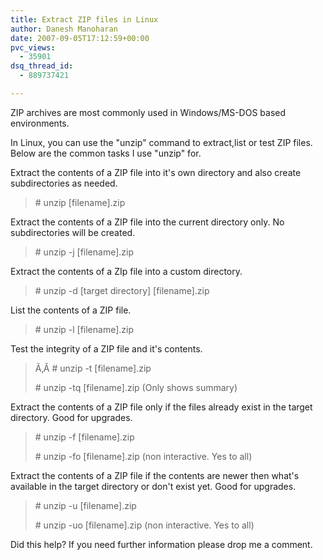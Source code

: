 ```yaml
---
title: Extract ZIP files in Linux
author: Danesh Manoharan
date: 2007-09-05T17:12:59+00:00
pvc_views:
  - 35901
dsq_thread_id:
  - 889737421

---
```

ZIP archives are most commonly used in Windows/MS-DOS based environments.

In Linux, you can use the "unzip" command to extract,list or test ZIP files. Below are the common tasks I use "unzip" for.

Extract the contents of a ZIP file into it's own directory and also create subdirectories as needed.

> \# unzip [filename].zip

Extract the contents of a ZIP file into the current directory only. No subdirectories will be created.

> \# unzip -j [filename].zip

Extract the contents of a ZIp file into a custom directory.

> \# unzip -d \[target directory\] \[filename\].zip

List the contents of a ZIP file.

> \# unzip -l [filename].zip

Test the integrity of a ZIP file and it's contents.

> Ã‚Â # unzip -t [filename].zip
> 
> \# unzip -tq [filename].zip (Only shows summary)

Extract the contents of a ZIP file only if the files already exist in the target directory. Good for upgrades.

> \# unzip -f [filename].zip
> 
> \# unzip -fo [filename].zip (non interactive. Yes to all)

Extract the contents of a ZIP file if the contents are newer then what's available in the target directory or don't exist yet. Good for upgrades.

> \# unzip -u [filename].zip
> 
> \# unzip -uo [filename].zip (non interactive. Yes to all)

Did this help? If you need further information please drop me a comment.
